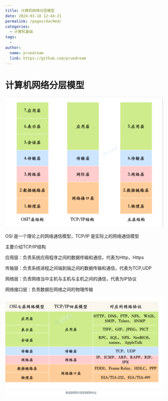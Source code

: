```yaml
---
title: 计算机网络分层模型
date: 2024-03-18 12:44:21
permalink: /pages/dac9ed/
categories:
  - 计算机基础
tags:
  - 
author: 
  name: pruedream
  link: https://github.com/pruedream
---
```

# 计算机网络分层模型





![image-20240317124528794](https://raw.githubusercontent.com/pruedream/PictureBed/main/image/image-20240317124528794.png)

OSI 是一个理论上的网络通信模型，TCP/IP 是实际上的网络通信模型



主要介绍TCP/IP结构

应用层：负责系统应用程序之间的数据传输和通信，代表为Http，Https

传输层：负责系统进程之间端到端之间的数据传输和通信，代表为TCP,UDP

网络层：负责网络当中主机与主机与主机之间的通信，代表为IP协议

网络接口层：负责数据在网络之间的物理传输



![image-20240317125013028](https://raw.githubusercontent.com/pruedream/PictureBed/main/image/image-20240317125013028.png)